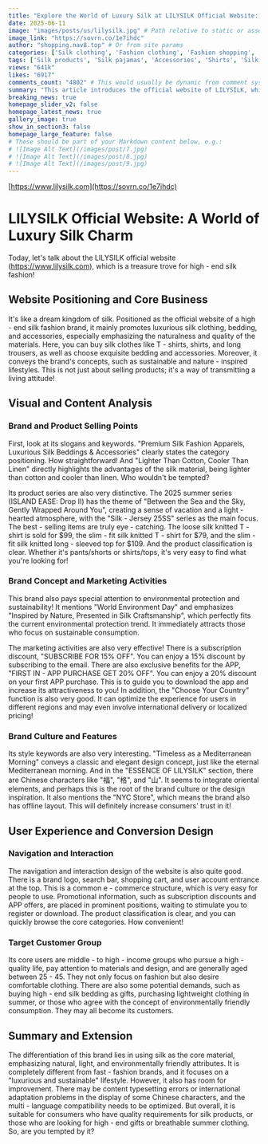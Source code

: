 ```yaml
---
title: "Explore the World of Luxury Silk at LILYSILK Official Website: Your Premier Destination for High-Quality Silk Fashion Shopping"
date: 2025-06-11
image: "images/posts/us/lilysilk.jpg" # Path relative to static or assets
image_link: "https://sovrn.co/1e7ihdc"
author: "shopping.nav8.top" # Or from site params
categories: ['Silk clothing', 'Fashion clothing', 'Fashion shopping', 'Fashion Jewelry and Accessories', 'Fashion footwear', 'Sports clothing']
tags: ['Silk products', 'Silk pajamas', 'Accessories', 'Shirts', 'Silk pajamas', 'Online store services', 'Pants', 'Silk clothing', 'Bedding', 'Silk knitted T-shirts', 'Silk knitted long-sleeved tops']
views: "641k"
likes: "6917"
comments_count: "4802" # This would usually be dynamic from comment system
summary: "This article introduces the official website of LILYSILK, which is an official website for a high-end silk fashion brand. It mainly promotes silk clothing, bedding, and accessories. The website slogan highlights the advantages of product categories and materials, emphasizes environmental protection, and conducts marketing activities. It has a well - designed navigation and interaction system, and its target customers are middle - to high - income groups. It emphasizes luxury and sustainability, while some of its page layouts need to be optimized. "
breaking_news: true   
homepage_slider_v2: false  
homepage_latest_news: true  
gallery_image: true  
show_in_section3: false
homepage_large_feature: false
# These should be part of your Markdown content below, e.g.:
# ![Image Alt Text](/images/post/7.jpg)
# ![Image Alt Text](/images/post/8.jpg)
# ![Image Alt Text](/images/post/9.jpg)
---
```

[https://www.lilysilk.com](https://sovrn.co/1e7ihdc)
# LILYSILK Official Website: A World of Luxury Silk Charm

Today, let's talk about the LILYSILK official website (https://www.lilysilk.com), which is a treasure trove for high - end silk fashion!

## Website Positioning and Core Business
It's like a dream kingdom of silk. Positioned as the official website of a high - end silk fashion brand, it mainly promotes luxurious silk clothing, bedding, and accessories, especially emphasizing the naturalness and quality of the materials. Here, you can buy silk clothes like T - shirts, shirts, and long trousers, as well as choose exquisite bedding and accessories. Moreover, it conveys the brand's concepts, such as sustainable and nature - inspired lifestyles. This is not just about selling products; it's a way of transmitting a living attitude!

## Visual and Content Analysis
### Brand and Product Selling Points
First, look at its slogans and keywords. "Premium Silk Fashion Apparels, Luxurious Silk Beddings & Accessories" clearly states the category positioning. How straightforward! And "Lighter Than Cotton, Cooler Than Linen" directly highlights the advantages of the silk material, being lighter than cotton and cooler than linen. Who wouldn't be tempted?

Its product series are also very distinctive. The 2025 summer series (ISLAND EASE: Drop II) has the theme of "Between the Sea and the Sky, Gently Wrapped Around You", creating a sense of vacation and a light - hearted atmosphere, with the "Silk - Jersey 25SS" series as the main focus. The best - selling items are truly eye - catching. The loose silk knitted T - shirt is sold for $99, the slim - fit silk knitted T - shirt for $79, and the slim - fit silk knitted long - sleeved top for $109. And the product classification is clear. Whether it's pants/shorts or shirts/tops, it's very easy to find what you're looking for!

### Brand Concept and Marketing Activities
This brand also pays special attention to environmental protection and sustainability! It mentions "World Environment Day" and emphasizes "Inspired by Nature, Presented in Silk Craftsmanship", which perfectly fits the current environmental protection trend. It immediately attracts those who focus on sustainable consumption.

The marketing activities are also very effective! There is a subscription discount, "SUBSCRIBE FOR 15% OFF". You can enjoy a 15% discount by subscribing to the email. There are also exclusive benefits for the APP, "FIRST IN - APP PURCHASE GET 20% OFF". You can enjoy a 20% discount on your first APP purchase. This is to guide you to download the app and increase its attractiveness to you! In addition, the "Choose Your Country" function is also very good. It can optimize the experience for users in different regions and may even involve international delivery or localized pricing!

### Brand Culture and Features
Its style keywords are also very interesting. "Timeless as a Mediterranean Morning" conveys a classic and elegant design concept, just like the eternal Mediterranean morning. And in the "ESSENCE OF LILYSILK" section, there are Chinese characters like "福", "格", and "山". It seems to integrate oriental elements, and perhaps this is the root of the brand culture or the design inspiration. It also mentions the "NYC Store", which means the brand also has offline layout. This will definitely increase consumers' trust in it!

## User Experience and Conversion Design
### Navigation and Interaction
The navigation and interaction design of the website is also quite good. There is a brand logo, search bar, shopping cart, and user account entrance at the top. This is a common e - commerce structure, which is very easy for people to use. Promotional information, such as subscription discounts and APP offers, are placed in prominent positions, waiting to stimulate you to register or download. The product classification is clear, and you can quickly browse the core categories. How convenient!

### Target Customer Group
Its core users are middle - to high - income groups who pursue a high - quality life, pay attention to materials and design, and are generally aged between 25 - 45. They not only focus on fashion but also desire comfortable clothing. There are also some potential demands, such as buying high - end silk bedding as gifts, purchasing lightweight clothing in summer, or those who agree with the concept of environmentally friendly consumption. They may all become its customers.

## Summary and Extension
The differentiation of this brand lies in using silk as the core material, emphasizing natural, light, and environmentally friendly attributes. It is completely different from fast - fashion brands, and it focuses on a "luxurious and sustainable" lifestyle. However, it also has room for improvement. There may be content typesetting errors or international adaptation problems in the display of some Chinese characters, and the multi - language compatibility needs to be optimized. But overall, it is suitable for consumers who have quality requirements for silk products, or those who are looking for high - end gifts or breathable summer clothing. So, are you tempted by it?
